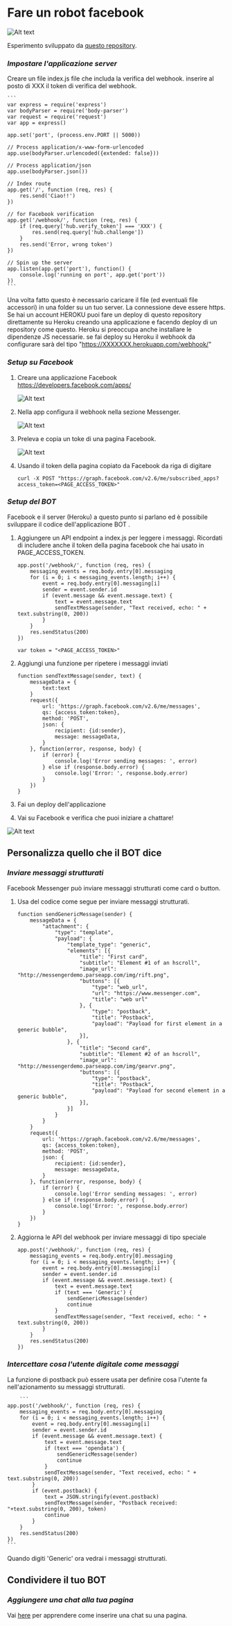 # Fare un robot facebook

![Alt text](/demo/Demo.gif)

Esperimento sviluppato da [questo repository](https://github.com/jw84/messenger-bot-tutorial).

### *Impostare l'applicazione server*

Creare un file index.js file che includa la verifica del webhook. inserire al posto di XXX il token di verifica del webhook.

    ```
    var express = require('express')
    var bodyParser = require('body-parser')
    var request = require('request')
    var app = express()

    app.set('port', (process.env.PORT || 5000))

    // Process application/x-www-form-urlencoded
    app.use(bodyParser.urlencoded({extended: false}))

    // Process application/json
    app.use(bodyParser.json())

    // Index route
    app.get('/', function (req, res) {
    	res.send('Ciao!!')
    })

    // for Facebook verification
    app.get('/webhook/', function (req, res) {
    	if (req.query['hub.verify_token'] === 'XXX') {
    		res.send(req.query['hub.challenge'])
    	}
    	res.send('Error, wrong token')
    })

    // Spin up the server
    app.listen(app.get('port'), function() {
    	console.log('running on port', app.get('port'))
    })
    ```

Una volta fatto questo è necessario caricare il file (ed eventuali file accessori) in una folder su un tuo server. La connessione deve essere https. Se hai un account HEROKU puoi fare un deploy di questo repository direttamente su Heroku creando una applicazione e facendo deploy di un repository come questo. Heroku si preoccupa anche installare le dipendenze JS necessarie. se fai deploy su Heroku il webhook da configurare sarà del tipo "https://XXXXXXX.herokuapp.com/webhook/"


### *Setup su Facebook*

1. Creare una applicazione Facebook https://developers.facebook.com/apps/

    ![Alt text](/demo/shot1.jpg)

2. Nella app configura il webhook nella sezione Messenger. 

    ![Alt text](/demo/shot3.jpg)

3. Preleva e copia un toke di una pagina Facebook. 

    ![Alt text](/demo/2.png)

4. Usando il token della pagina copiato da Facebook da riga di digitare

    ```
    curl -X POST "https://graph.facebook.com/v2.6/me/subscribed_apps?access_token=<PAGE_ACCESS_TOKEN>"
    ```

### *Setup del BOT*

Facebook e il server (Heroku) a questo punto si parlano ed è possibile sviluppare il codice dell'applicazione BOT .

1. Aggiungere un API endpoint a index.js per leggere i messaggi. Ricordati di includere anche il token della pagina facebook che hai usato in PAGE_ACCESS_TOKEN. 

    ```
    app.post('/webhook/', function (req, res) {
	    messaging_events = req.body.entry[0].messaging
	    for (i = 0; i < messaging_events.length; i++) {
		    event = req.body.entry[0].messaging[i]
		    sender = event.sender.id
		    if (event.message && event.message.text) {
			    text = event.message.text
			    sendTextMessage(sender, "Text received, echo: " + text.substring(0, 200))
		    }
	    }
	    res.sendStatus(200)
    })

    var token = "<PAGE_ACCESS_TOKEN>"
    ```

2. Aggiungi una funzione per ripetere i messaggi inviati

    ```
    function sendTextMessage(sender, text) {
	    messageData = {
		    text:text
	    }
	    request({
		    url: 'https://graph.facebook.com/v2.6/me/messages',
		    qs: {access_token:token},
		    method: 'POST',
    		json: {
			    recipient: {id:sender},
    			message: messageData,
    		}
    	}, function(error, response, body) {
    		if (error) {
			    console.log('Error sending messages: ', error)
    		} else if (response.body.error) {
			    console.log('Error: ', response.body.error)
		    }
	    })
    }
    ```

3. Fai un deploy dell'applicazione

4. Vai su Facebook e verifica che puoi iniziare a chattare!

![Alt text](/demo/5.png)

## Personalizza quello che il BOT dice

### *Inviare messaggi strutturati*

Facebook Messenger può inviare messaggi strutturati come card o button. 

1. Usa del codice come segue per inviare messaggi strutturati.

    ```
    function sendGenericMessage(sender) {
	    messageData = {
		    "attachment": {
			    "type": "template",
			    "payload": {
    				"template_type": "generic",
				    "elements": [{
    					"title": "First card",
					    "subtitle": "Element #1 of an hscroll",
					    "image_url": "http://messengerdemo.parseapp.com/img/rift.png",
					    "buttons": [{
						    "type": "web_url",
						    "url": "https://www.messenger.com",
						    "title": "web url"
					    }, {
						    "type": "postback",
						    "title": "Postback",
						    "payload": "Payload for first element in a generic bubble",
					    }],
				    }, {
					    "title": "Second card",
					    "subtitle": "Element #2 of an hscroll",
					    "image_url": "http://messengerdemo.parseapp.com/img/gearvr.png",
					    "buttons": [{
						    "type": "postback",
						    "title": "Postback",
						    "payload": "Payload for second element in a generic bubble",
					    }],
				    }]
			    }
		    }
	    }
	    request({
		    url: 'https://graph.facebook.com/v2.6/me/messages',
		    qs: {access_token:token},
		    method: 'POST',
		    json: {
			    recipient: {id:sender},
			    message: messageData,
		    }
	    }, function(error, response, body) {
		    if (error) {
			    console.log('Error sending messages: ', error)
		    } else if (response.body.error) {
			    console.log('Error: ', response.body.error)
		    }
	    })
    }
    ```

2. Aggiorna le API del webhook per inviare messaggi di tipo speciale

    ```
    app.post('/webhook/', function (req, res) {
	    messaging_events = req.body.entry[0].messaging
	    for (i = 0; i < messaging_events.length; i++) {
		    event = req.body.entry[0].messaging[i]
		    sender = event.sender.id
		    if (event.message && event.message.text) {
			    text = event.message.text
			    if (text === 'Generic') {
				    sendGenericMessage(sender)
			    	continue
			    }
			    sendTextMessage(sender, "Text received, echo: " + text.substring(0, 200))
		    }
	    }
	    res.sendStatus(200)
    })
    ```

### *Intercettare cosa l'utente digitale come messaggi*

La funzione di postback può essere usata per definire cosa l'utente fa nell'azionamento su messaggi strutturati.

		```
    app.post('/webhook/', function (req, res) {
	    messaging_events = req.body.entry[0].messaging
	    for (i = 0; i < messaging_events.length; i++) {
		    event = req.body.entry[0].messaging[i]
		    sender = event.sender.id
		    if (event.message && event.message.text) {
			    text = event.message.text
			    if (text === 'opendata') {
				    sendGenericMessage(sender)
				    continue
			    }
			    sendTextMessage(sender, "Text received, echo: " + text.substring(0, 200))
		    }
		    if (event.postback) {
			    text = JSON.stringify(event.postback)
			    sendTextMessage(sender, "Postback received: "+text.substring(0, 200), token)
			    continue
		    }
	    }
	    res.sendStatus(200)
    })
    ```


Quando digiti 'Generic' ora vedrai i messaggi strutturati.

## Condividere il tuo BOT

### *Aggiungere una chat alla tua pagina*

Vai [here](https://developers.facebook.com/docs/messenger-platform/plugin-reference) per apprendere come inserire una chat su una pagina.

